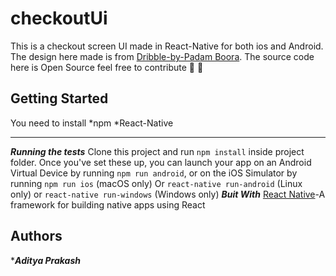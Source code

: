 # checkoutUi

This is a checkout screen UI made in React-Native for both ios and Android. The design here made is from [Dribble-by-Padam Boora](https://dribbble.com/shots/2472389-Checkout-Day-15).
The source code here is Open Source feel free to contribute 🤝 🎉

## Getting Started

You need to install
*npm
*React-Native

---

**_Running the tests_**
Clone this project and run `npm install` inside project folder.
Once you've set these up, you can launch your app on an Android Virtual Device by running
`npm run android`, or on the iOS Simulator by running `npm run ios` (macOS only)
Or `react-native run-android` (Linux only)
or `react-native run-windows` (Windows only)
**_Buit With_**
[React Native](https://facebook.github.io/react-native/)-A framework for building native apps using React

## Authors

\***_Aditya Prakash_**
